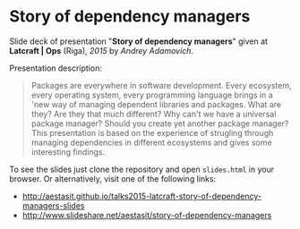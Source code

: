 
# Story of dependency managers

Slide deck of presentation "**Story of dependency managers**" given at **Latcraft | Ops** (Riga), *2015* by *Andrey Adamovich*.

Presentation description:

> Packages are everywhere in software development. Every ecosystem, every operating system, every programming language brings in a 'new way of managing dependent libraries and packages. What are they? Are they that much different? Why can't we have a universal package manager? Should you create yet another package manager? This presentation is based on the experience of strugling through managing dependencies in different ecosystems and gives some interesting findings.


To see the slides just clone the repository and open `slides.html` in your browser. Or alternatively, visit one of the following links:

- <http://aestasit.github.io/talks2015-latcraft-story-of-dependency-managers-slides>
- <http://www.slideshare.net/aestasit/story-of-dependency-managers>

